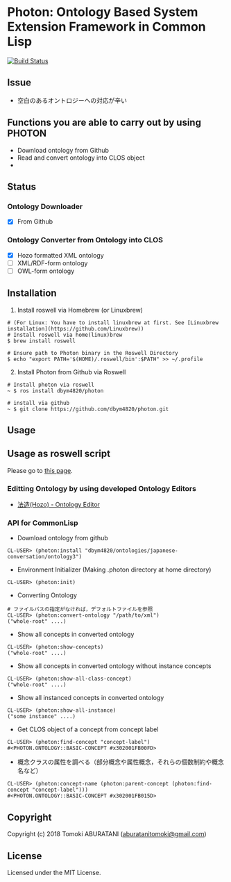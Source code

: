 # Photon: Ontology Based System Extension Framework in Common Lisp 

[![Build Status](https://travis-ci.com/dbym4820/photon.svg?branch=master)](https://travis-ci.com/dbym4820/photon)

## Issue

- 空白のあるオントロジーへの対応が辛い

## Functions you are able to carry out by using PHOTON

- Download ontology from Github
- Read and convert ontology into CLOS object
- 

## Status

### Ontology Downloader
- [X] From Github

### Ontology Converter from Ontology into CLOS
- [X] Hozo formatted XML ontology
- [ ] XML/RDF-form ontology
- [ ] OWL-form ontology

## Installation

1. Install roswell via Homebrew (or Linuxbrew)

```
# (For Linux: You have to install linuxbrew at first. See [Linuxbrew installation](https://github.com/Linuxbrew))
# Install roswell via home(linux)brew
$ brew install roswell

# Ensure path to Photon binary in the Roswell Directory
$ echo "export PATH='$(HOME)/.roswell/bin':$PATH" >> ~/.profile
```

2. Install Photon from Github via Roswell

```
# Install photon via roswell
~ $ ros install dbym4820/photon

# install via github
~ $ git clone https://github.com/dbym4820/photon.git
```

## Usage

## Usage as roswell script

Please go to [this page](./roswell/).

### Editting Ontology by using developed Ontology Editors

- [法造(Hozo) - Ontology Editor](http://www.hozo.jp/download_en.html)

### API for CommonLisp

- Download ontology from github

```
CL-USER> (photon:install "dbym4820/ontologies/japanese-conversation/ontology3")
```



- Environment Initializer (Making .photon directory at home directory)

```
CL-USER> (photon:init)
```

- Converting Ontology

```
# ファイルパスの指定がなければ，デフォルトファイルを参照
CL-USER> (photon:convert-ontology "/path/to/xml")
("whole-root" ....)
```

- Show all concepts in converted ontology

```
CL-USER> (photon:show-concepts)
("whole-root" ....)
```

- Show all concepts in converted ontology without instance concepts

```
CL-USER> (photon:show-all-class-concept)
("whole-root" ....)
```

- Show all instanced concepts in converted ontology

```
CL-USER> (photon:show-all-instance)
("some instance" ....)
```

- Get CLOS object of a concept from concept label

```
CL-USER> (photon:find-concept "concept-label")
#<PHOTON.ONTOLOGY::BASIC-CONCEPT #x302001FB00FD>
```

- 概念クラスの属性を調べる（部分概念や属性概念，それらの個数制約や概念名など）

```
CL-USER> (photon:concept-name (photon:parent-concept (photon:find-concept "concept-label")))
#<PHOTON.ONTOLOGY::BASIC-CONCEPT #x302001FB015D>
```

## Copyright

Copyright (c) 2018 Tomoki ABURATANI (aburatanitomoki@gmail.com)

## License

Licensed under the MIT License.
